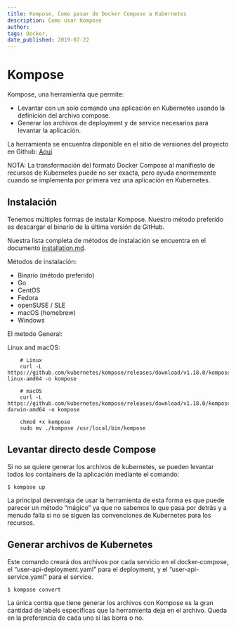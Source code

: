 ```yaml
---
title: Kompose, Como pasar de Docker Compose a Kubernetes
description: Como usar Kompose
author:
tags: Docker, 
date_published: 2019-07-22
---
```


# Kompose

Kompose, una herramienta que permite:
- Levantar con un solo comando una aplicación en Kubernetes usando la definición del archivo compose.
- Generar los archivos de deployment y de service necesarios para levantar la aplicación.

La herramienta se encuentra disponible en el sitio de versiones del proyecto en Github: [Aqui](https://github.com/kubernetes/kompose/releases?source=post_page---------------------------)


NOTA:  La transformación del formato Docker Compose al manifiesto de recursos de Kubernetes puede no ser exacta, pero ayuda enormemente cuando se implementa por primera vez una aplicación en Kubernetes.

## Instalación

Tenemos múltiples formas de instalar Kompose. Nuestro método preferido es descargar el binario de la última versión de GitHub.

Nuestra lista completa de métodos de instalación se encuentra en el documento [installation.md](https://github.com/kubernetes/kompose/blob/master/docs/installation.md).

Métodos de instalación:

- Binario (método preferido)
- Go
- CentOS
- Fedora
- openSUSE / SLE
- macOS (homebrew)
- Windows

El metodo General:

Linux and macOS:
```
	# Linux
	curl -L https://github.com/kubernetes/kompose/releases/download/v1.18.0/kompose-linux-amd64 -o kompose

	# macOS
	curl -L https://github.com/kubernetes/kompose/releases/download/v1.18.0/kompose-darwin-amd64 -o kompose

	chmod +x kompose
	sudo mv ./kompose /usr/local/bin/kompose
```



## Levantar directo desde Compose

Si no se quiere generar los archivos de kubernetes, se pueden levantar todos los containers de la aplicación mediante el comando:
	
	$ kompose up

La principal desventaja de usar la herramienta de esta forma es que puede parecer un método “mágico” ya que no sabemos lo que pasa por detrás y a menudo falla si no se siguen las convenciones de Kubernetes para los recursos.

## Generar archivos de Kubernetes

Este comando creará dos archivos por cada servicio en el docker-compose, el “user-api-deployment.yaml” para el deployment, y el “user-api-service.yaml” para el service.

	$ kompose convert

La única contra que tiene generar los archivos con Kompose es la gran cantidad de labels específicas que la herramienta deja en el archivo. Queda en la preferencia de cada uno si las borra o no.
